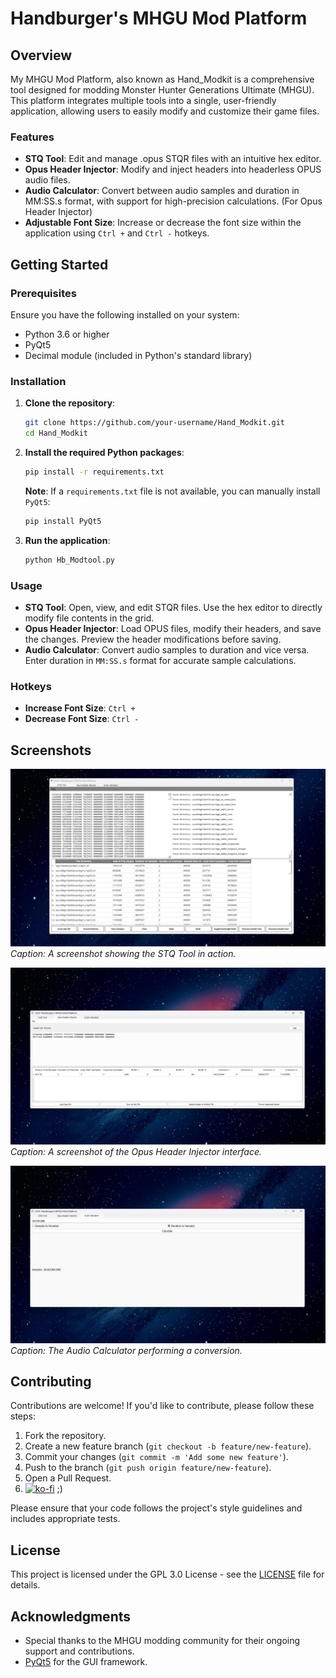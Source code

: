 # Handburger's MHGU Mod Platform

## Overview

My MHGU Mod Platform, also known as Hand_Modkit is a comprehensive tool designed for modding Monster Hunter Generations Ultimate (MHGU). This platform integrates multiple tools into a single, user-friendly application, allowing users to easily modify and customize their game files.

### Features

- **STQ Tool**: Edit and manage .opus STQR files with an intuitive hex editor.
- **Opus Header Injector**: Modify and inject headers into headerless OPUS audio files.
- **Audio Calculator**: Convert between audio samples and duration in MM:SS.s format, with support for high-precision calculations. (For Opus Header Injector)
- **Adjustable Font Size**: Increase or decrease the font size within the application using `Ctrl +` and `Ctrl -` hotkeys.

## Getting Started

### Prerequisites

Ensure you have the following installed on your system:

- Python 3.6 or higher
- PyQt5
- Decimal module (included in Python's standard library)

### Installation

1. **Clone the repository**:
    ```bash
    git clone https://github.com/your-username/Hand_Modkit.git
    cd Hand_Modkit
    ```

2. **Install the required Python packages**:
    ```bash
    pip install -r requirements.txt
    ```

   **Note**: If a `requirements.txt` file is not available, you can manually install `PyQt5`:
    ```bash
    pip install PyQt5
    ```

3. **Run the application**:
    ```bash
    python Hb_Modtool.py
    ```

### Usage

- **STQ Tool**: Open, view, and edit STQR files. Use the hex editor to directly modify file contents in the grid.
- **Opus Header Injector**: Load OPUS files, modify their headers, and save the changes. Preview the header modifications before saving.
- **Audio Calculator**: Convert audio samples to duration and vice versa. Enter duration in `MM:SS.s` format for accurate sample calculations.

### Hotkeys

- **Increase Font Size**: `Ctrl +`
- **Decrease Font Size**: `Ctrl -`

## Screenshots

![STQ Tool](/assets/Cap1.png) 
*Caption: A screenshot showing the STQ Tool in action.*

![Opus Header Injector](/assets/Cap2.png)
*Caption: A screenshot of the Opus Header Injector interface.*

![Audio Calculator](/assets/Cap3.png)
*Caption: The Audio Calculator performing a conversion.*

## Contributing

Contributions are welcome! If you'd like to contribute, please follow these steps:

1. Fork the repository.
2. Create a new feature branch (`git checkout -b feature/new-feature`).
3. Commit your changes (`git commit -m 'Add some new feature'`).
4. Push to the branch (`git push origin feature/new-feature`).
5. Open a Pull Request.
6. [![ko-fi](https://ko-fi.com/img/githubbutton_sm.svg)](https://ko-fi.com/L3L711AIP8) ;) 

Please ensure that your code follows the project's style guidelines and includes appropriate tests.

## License

This project is licensed under the GPL 3.0 License - see the [LICENSE](LICENSE) file for details.

## Acknowledgments

- Special thanks to the MHGU modding community for their ongoing support and contributions.
- [PyQt5](https://www.riverbankcomputing.com/software/pyqt/intro) for the GUI framework.
